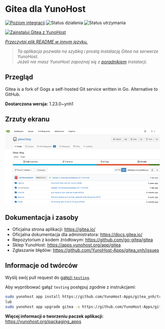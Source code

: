 <!--
To README zostało automatycznie wygenerowane przez <https://github.com/YunoHost/apps/tree/master/tools/readme_generator>
Nie powinno być ono edytowane ręcznie.
-->

# Gitea dla YunoHost

[![Poziom integracji](https://apps.yunohost.org/badge/integration/gitea)](https://ci-apps.yunohost.org/ci/apps/gitea/)
![Status działania](https://apps.yunohost.org/badge/state/gitea)
![Status utrzymania](https://apps.yunohost.org/badge/maintained/gitea)

[![Zainstaluj Gitea z YunoHost](https://install-app.yunohost.org/install-with-yunohost.svg)](https://install-app.yunohost.org/?app=gitea)

*[Przeczytaj plik README w innym języku.](./ALL_README.md)*

> *Ta aplikacja pozwala na szybką i prostą instalację Gitea na serwerze YunoHost.*  
> *Jeżeli nie masz YunoHost zapoznaj się z [poradnikiem](https://yunohost.org/install) instalacji.*

## Przegląd

Gitea is a fork of Gogs a self-hosted Git service written in Go. Alternative to GitHub.


**Dostarczona wersja:** 1.23.0~ynh1

## Zrzuty ekranu

![Zrzut ekranu z Gitea](./doc/screenshots/screenshot.png)

## Dokumentacja i zasoby

- Oficjalna strona aplikacji: <https://gitea.io/>
- Oficjalna dokumentacja dla administratora: <https://docs.gitea.io/>
- Repozytorium z kodem źródłowym: <https://github.com/go-gitea/gitea>
- Sklep YunoHost: <https://apps.yunohost.org/app/gitea>
- Zgłaszanie błędów: <https://github.com/YunoHost-Apps/gitea_ynh/issues>

## Informacje od twórców

Wyślij swój pull request do [gałęzi `testing`](https://github.com/YunoHost-Apps/gitea_ynh/tree/testing).

Aby wypróbować gałąź `testing` postępuj zgodnie z instrukcjami:

```bash
sudo yunohost app install https://github.com/YunoHost-Apps/gitea_ynh/tree/testing --debug
lub
sudo yunohost app upgrade gitea -u https://github.com/YunoHost-Apps/gitea_ynh/tree/testing --debug
```

**Więcej informacji o tworzeniu paczek aplikacji:** <https://yunohost.org/packaging_apps>
